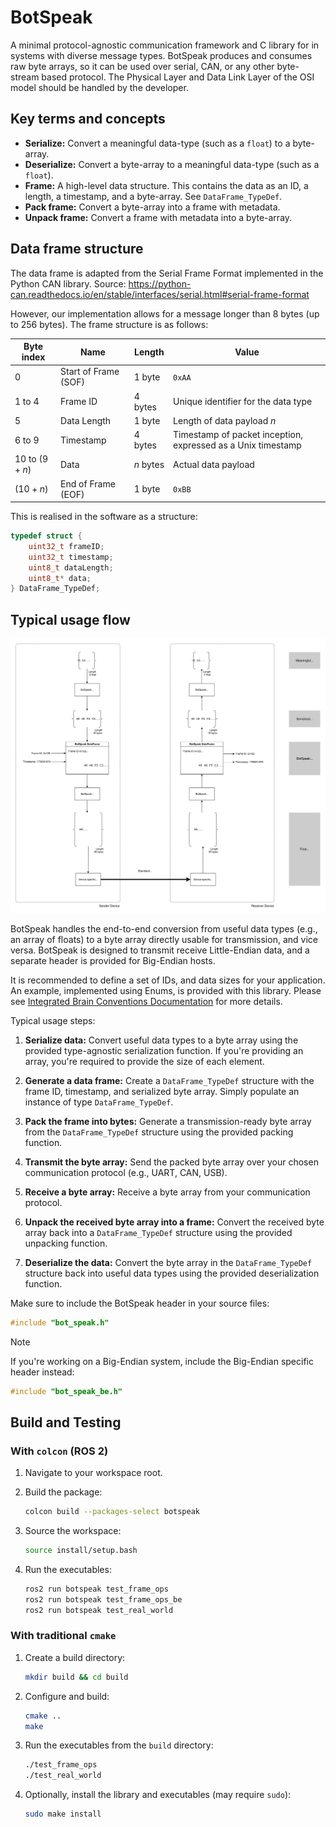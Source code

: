 # BotSpeak

A minimal protocol-agnostic communication framework and C library for in systems with diverse message types. BotSpeak produces and consumes raw byte arrays, so it can be used over serial, CAN, or any other byte-stream based protocol. The Physical Layer and Data Link Layer of the OSI model should be handled by the developer.

## Key terms and concepts
*   **Serialize:** Convert a meaningful data-type (such as a `float`) to a byte-array.
*   **Deserialize:** Convert a byte-array to a meaningful data-type (such as a `float`).
*   **Frame:** A high-level data structure. This contains the data as an ID, a length, a timestamp, and a byte-array. See `DataFrame_TypeDef`.
*   **Pack frame:** Convert a byte-array into a frame with metadata.
*   **Unpack frame:** Convert a frame with metadata into a byte-array.

## Data frame structure
The data frame is adapted from the Serial Frame Format implemented in the Python CAN library. Source: https://python-can.readthedocs.io/en/stable/interfaces/serial.html#serial-frame-format

However, our implementation allows for a message longer than 8 bytes (up to 256 bytes). The frame structure is as follows:

| Byte index | Name | Length | Value |
| --- | --- | --- | --- |
| $0$ | Start of Frame (SOF) | 1 byte | `0xAA` |
| $1$ to $4$ | Frame ID | 4 bytes | Unique identifier for the data type |
| $5$ | Data Length | 1 byte | Length of data payload $n$ |
| $6$ to $9$ | Timestamp | 4 bytes | Timestamp of packet inception, expressed as a Unix timestamp |
| $10$ to $(9+n)$ | Data | $n$ bytes | Actual data payload |
| $(10 + n)$ | End of Frame (EOF) | 1 byte | `0xBB` |

This is realised in the software as a structure:

```c
typedef struct {
    uint32_t frameID;
    uint32_t timestamp;
    uint8_t dataLength;
    uint8_t* data;
} DataFrame_TypeDef;
```

## Typical usage flow

![usage-flow](docs/usage-flow.drawio.svg)

BotSpeak handles the end-to-end conversion from useful data types (e.g., an array of floats) to a byte array directly usable for transmission, and vice versa. BotSpeak is designed to transmit receive Little-Endian data, and a separate header is provided for Big-Endian hosts.

It is recommended to define a set of IDs, and data sizes for your application. An example, implemented using Enums, is provided with this library. Please see [Integrated Brain Conventions Documentation](docs/int-brain-conventions.md) for more details.

Typical usage steps:

1. **Serialize data:** Convert useful data types to a byte array using the provided type-agnostic serialization function. If you're providing an array, you're required to provide the size of each element.

1. **Generate a data frame:** Create a `DataFrame_TypeDef` structure with the frame ID, timestamp, and serialized byte array. Simply populate an instance of type `DataFrame_TypeDef`.

1. **Pack the frame into bytes:** Generate a transmission-ready byte array from the `DataFrame_TypeDef` structure using the provided packing function.

1. **Transmit the byte array:** Send the packed byte array over your chosen communication protocol (e.g., UART, CAN, USB).

1. **Receive a byte array:** Receive a byte array from your communication protocol.

1. **Unpack the received byte array into a frame:** Convert the received byte array back into a `DataFrame_TypeDef` structure using the provided unpacking function.

1. **Deserialize the data:** Convert the byte array in the `DataFrame_TypeDef` structure back into useful data types using the provided deserialization function.

Make sure to include the BotSpeak header in your source files:

```c
#include "bot_speak.h"
```

> [!NOTE]
> If you're working on a Big-Endian system, include the Big-Endian specific header instead:
> ```c
> #include "bot_speak_be.h"
> ```

## Build and Testing

### With `colcon` (ROS 2)

1. Navigate to your workspace root.

2. Build the package:

   ```bash
   colcon build --packages-select botspeak
   ```

3. Source the workspace:

   ```bash
   source install/setup.bash
   ```

4. Run the executables:

   ```bash
   ros2 run botspeak test_frame_ops
   ros2 run botspeak test_frame_ops_be
   ros2 run botspeak test_real_world
   ```

### With traditional `cmake`

1. Create a build directory:

   ```bash
   mkdir build && cd build
   ```

2. Configure and build:

   ```bash
   cmake ..
   make
   ```

3. Run the executables from the `build` directory:

   ```bash
   ./test_frame_ops
   ./test_real_world
   ```

4. Optionally, install the library and executables (may require `sudo`):

   ```bash
   sudo make install
   ```